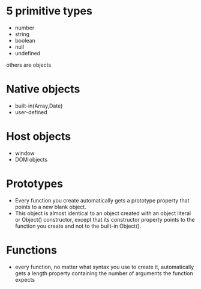 # 5 primitive types #
* number
* string
* boolean
* null
* undefined

others are objects

# Native objects #
* built-in(Array,Date)
* user-defined

# Host objects #
* window
* DOM objects

# Prototypes #
* Every function you create automatically gets a prototype property that points to a new blank object.
* This object is almost identical to an object created with an object literal or Object() constructor, except that its constructor property points to the function you create and not to the built-in Object().

# Functions #
* every function, no matter what syntax you use
to create it, automatically gets a length property containing the number of arguments the function expects
